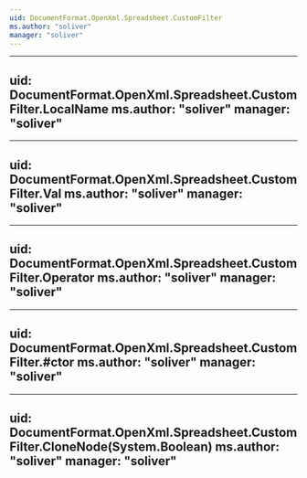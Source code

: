 ```yaml
---
uid: DocumentFormat.OpenXml.Spreadsheet.CustomFilter
ms.author: "soliver"
manager: "soliver"
---
```


---
uid: DocumentFormat.OpenXml.Spreadsheet.CustomFilter.LocalName
ms.author: "soliver"
manager: "soliver"
---

---
uid: DocumentFormat.OpenXml.Spreadsheet.CustomFilter.Val
ms.author: "soliver"
manager: "soliver"
---

---
uid: DocumentFormat.OpenXml.Spreadsheet.CustomFilter.Operator
ms.author: "soliver"
manager: "soliver"
---

---
uid: DocumentFormat.OpenXml.Spreadsheet.CustomFilter.#ctor
ms.author: "soliver"
manager: "soliver"
---

---
uid: DocumentFormat.OpenXml.Spreadsheet.CustomFilter.CloneNode(System.Boolean)
ms.author: "soliver"
manager: "soliver"
---
